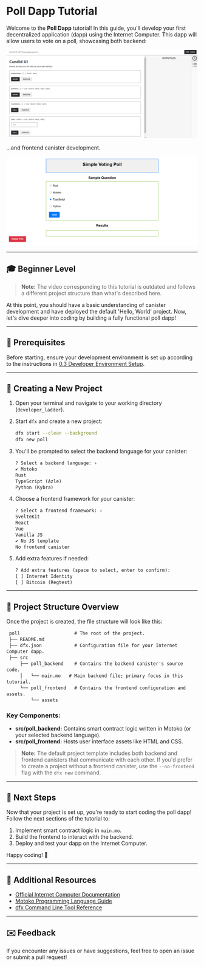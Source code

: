 # Poll Dapp Tutorial

Welcome to the **Poll Dapp** tutorial! In this guide, you'll develop your first decentralized application (dapp) using the Internet Computer. This dapp will allow users to vote on a poll, showcasing both backend:

![Poll Dapp Backend screenshot](Backend-image.PNG)

...and frontend canister development.

![Poll Dapp Backend screenshot](Frontend-image.PNG)

---

## 🎓 **Beginner Level**  

> **Note:** The video corresponding to this tutorial is outdated and follows a different project structure than what's described here.

At this point, you should have a basic understanding of canister development and have deployed the default 'Hello, World' project. Now, let's dive deeper into coding by building a fully functional poll dapp!

---

## 🔗 **Prerequisites**

Before starting, ensure your development environment is set up according to the instructions in [0.3 Developer Environment Setup](#).

---

## 📂 **Creating a New Project**

1. Open your terminal and navigate to your working directory (`developer_ladder`).
2. Start `dfx` and create a new project:

   ```bash
   dfx start --clean --background
   dfx new poll
   ```

3. You'll be prompted to select the backend language for your canister:

   ```
   ? Select a backend language: ›
   ✔ Motoko
   Rust
   TypeScript (Azle)
   Python (Kybra)
   ```

4. Choose a frontend framework for your canister:

   ```
   ? Select a frontend framework: ›
   SvelteKit
   React
   Vue
   Vanilla JS
   ✔ No JS template
   No frontend canister
   ```

5. Add extra features if needed:

   ```
   ? Add extra features (space to select, enter to confirm):
   [ ] Internet Identity
   [ ] Bitcoin (Regtest)
   ```

---

## 📁 **Project Structure Overview**

Once the project is created, the file structure will look like this:

```
 poll                    # The root of the project.
 ├── README.md
 ├── dfx.json            # Configuration file for your Internet Computer dapp.
 ├── src
     ├── poll_backend    # Contains the backend canister's source code.
     │   └── main.mo   # Main backend file; primary focus in this tutorial.
     └── poll_frontend   # Contains the frontend configuration and assets.
         └── assets
```

### Key Components:

- **src/poll_backend:** Contains smart contract logic written in Motoko (or your selected backend language).
- **src/poll_frontend:** Hosts user interface assets like HTML and CSS.

> **Note:** The default project template includes both backend and frontend canisters that communicate with each other. If you'd prefer to create a project without a frontend canister, use the `--no-frontend` flag with the `dfx new` command.

---

## 🚀 **Next Steps**

Now that your project is set up, you're ready to start coding the poll dapp! Follow the next sections of the tutorial to:

1. Implement smart contract logic in `main.mo`.
2. Build the frontend to interact with the backend.
3. Deploy and test your dapp on the Internet Computer.

Happy coding! 🚀

---

## 📖 **Additional Resources**

- [Official Internet Computer Documentation](https://internetcomputer.org/docs)
- [Motoko Programming Language Guide](https://internetcomputer.org/docs/current/developer-docs/build/languages/motoko)
- [dfx Command Line Tool Reference](https://internetcomputer.org/docs/current/references/cli-reference/dfx)

---

## ✉️ **Feedback**

If you encounter any issues or have suggestions, feel free to open an issue or submit a pull request!

